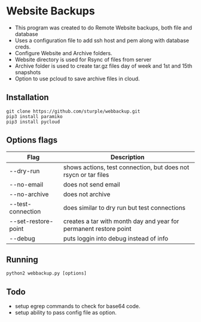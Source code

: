 # Website Backups

* This program was created to do Remote Website backups, both file and database
* Uses a configuration file to add ssh host and pem along with database creds.
* Configure Website and Archive folders.
* Website directory is used for Rsync of files from server
* Archive folder is used to create tar.gz files day of week and 1st and 15th snapshots
* Option to use pcloud to save archive files in cloud.


## Installation
```
git clone https://github.com/sturple/webbackup.git
pip3 install paramiko
pip3 install pycloud
```

## Options flags

| Flag          |  Description |
| ---------     |  ----------- |
| --dry-run     |  shows actions, test connection, but does not rsycn or tar files|
| --no-email    |  does not send email |
| --no-archive  |  does not archive   |
| --test-connection    | does similar to dry run but test connections |
| --set-restore-point | creates a tar with month day and year for permanent restore point |
| --debug       | puts loggin into debug instead of info |


## Running
```
python2 webbackup.py [options]
```

## Todo

* setup egrep commands to check for base64 code.
* setup ability to pass config file as option.
